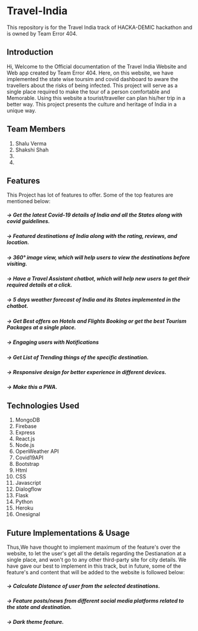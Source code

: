 # Travel-India

This repository is for the Travel India track of HACKA-DEMIC hackathon and is owned by Team Error 404.

## Introduction

Hi, Welcome to the Official documentation of the Travel India Website and Web app created by Team Error 404. Here, on this website, we have implemented the state wise toursim and covid dashboard to aware the travellers about the risks of being infected. This project will serve as a single place required to make the tour of a person comfortable and Memorable. Using this website a tourist/traveller can plan his/her trip in a better way. This project presents the culture and heritage of India in a unique way.

## Team Members
1. Shalu Verma
2. Shakshi Shah
3. 
4. 

## Features
This Project has lot of features to offer. Some of the top features are mentioned below:

##### -> Get the latest Covid-19 details of India and all the States along with covid guidelines.
##### -> Featured destinations of India along with the rating, reviews, and location.
##### -> 360° image view, which will help users to view the destinations before visiting.
##### -> Have a Travel Assistant chatbot, which will help new users to get their required details at a click.
##### -> 5 days weather forecast of India and its States implemented in the chatbot.
##### -> Get Best offers on Hotels and Flights Booking or get the best Tourism Packages at a single place.
##### -> Engaging users with Notifications
##### -> Get List of Trending things of the specific destination.
##### -> Responsive design for better experience in different devices.
##### -> Make this a PWA.

## Technologies Used

1.  MongoDB
2.  Firebase
3.  Express
4.  React.js
5.  Node.js
6.  OpenWeather API
7.  Covid19API
8.  Bootstrap
9.  Html
10. CSS
11. Javascript
12. Dialogflow
13. Flask
14. Python
15. Heroku
16. Onesignal

## Future Implementations & Usage

Thus,We have thought to implement maximum of the feature's over the website, to let the user's get all the details regarding the Destianation at a single place, and won't go to any other third-party site for city details. We have gave our best to implement in this track, but in future, some of the feature's and content that will be added to the website is followed below:


##### -> Calculate Distance of user from the selected destinations.
##### -> Feature posts/news from different social media platforms related to the state and destination.
##### -> Dark theme feature.




